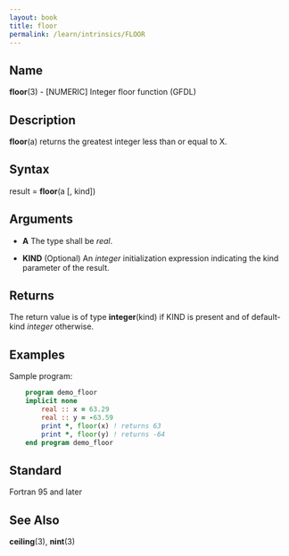 ```yaml
---
layout: book
title: floor
permalink: /learn/intrinsics/FLOOR
---
```

## __Name__

__floor__(3) - \[NUMERIC\] Integer floor function
(GFDL)

## __Description__

__floor__(a) returns the greatest integer less than or equal to X.

## __Syntax__

result = __floor__(a \[, kind\])

## __Arguments__

  - __A__
    The type shall be _real_.

  - __KIND__
    (Optional) An _integer_ initialization expression indicating the kind
    parameter of the result.

## __Returns__

The return value is of type __integer__(kind) if KIND is present and of
default-kind _integer_ otherwise.

## __Examples__

Sample program:

```fortran
    program demo_floor
    implicit none
        real :: x = 63.29
        real :: y = -63.59
        print *, floor(x) ! returns 63
        print *, floor(y) ! returns -64
    end program demo_floor
```

## __Standard__

Fortran 95 and later

## __See Also__

__ceiling__(3), __nint__(3)
